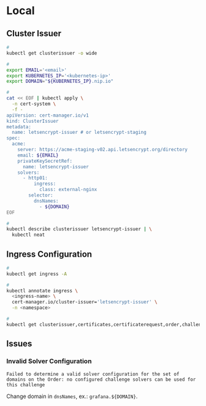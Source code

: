 # Local

## Cluster Issuer

```sh
#
kubectl get clusterissuer -o wide

#
export EMAIL='<email>'
export KUBERNETES_IP='<kubernetes-ip>'
export DOMAIN="${KUBERNETES_IP}.nip.io"

#
cat << EOF | kubectl apply \
  -n cert-system \
  -f -
apiVersion: cert-manager.io/v1
kind: ClusterIssuer
metadata:
  name: letsencrypt-issuer # or letsencrypt-staging
spec:
  acme:
    server: https://acme-staging-v02.api.letsencrypt.org/directory
    email: ${EMAIL}
    privateKeySecretRef:
      name: letsencrypt-issuer
    solvers:
      - http01:
          ingress:
            class: external-nginx
        selector:
          dnsNames:
            - ${DOMAIN}
EOF

#
kubectl describe clusterissuer letsencrypt-issuer | \
  kubectl neat
```

## Ingress Configuration

```sh
#
kubectl get ingress -A

#
kubectl annotate ingress \
  <ingress-name> \
  cert-manager.io/cluster-issuer='letsencrypt-issuer' \
  -n <namespace>

#
kubectl get clusterissuer,certificates,certificaterequest,order,challenge -A
```

## Issues

### Invalid Solver Configuration

```log
Failed to determine a valid solver configuration for the set of domains on the Order: no configured challenge solvers can be used for this challenge
```

Change domain in `dnsNames`, ex.: `grafana.${DOMAIN}`.
